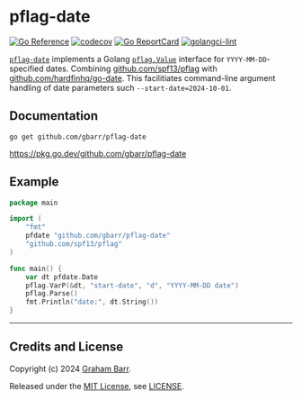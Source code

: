 # pflag-date #
[![Go Reference](https://pkg.go.dev/badge/github.com/gbarr/pflag-date.svg)](https://pkg.go.dev/github.com/gbarr/pflag-date)
[![codecov](https://codecov.io/github/gbarr/pflag-date/graph/badge.svg?token=WCV5JUZHFY)](https://codecov.io/github/gbarr/pflag-date)
[![Go ReportCard](https://goreportcard.com/badge/gbarr/pflag-date)](http://goreportcard.com/report/gbarr/pflag-date)
[![golangci-lint](https://github.com/gbarr/pflag-date/actions/workflows/lint.yml/badge.svg)](https://github.com/gbarr/pflag-date/actions/workflows/lint.yml)

[`pflag-date`](https://github.com/gbarr/pflag-date) implements a Golang [`pflag.Value`](https://pkg.go.dev/github.com/spf13/pflag#Value) interface for `YYYY-MM-DD`-specified dates.
Combining [github.com/spf13/pflag](https://pkg.go.dev/github.com/spf13/pflag) with [github.com/hardfinhq/go-date](https://pkg.go.dev/github.com/hardfinhq/go-date).
This facilitiates command-line argument handling of date parameters such  `--start-date=2024-10-01`.

## Documentation ##

```
go get github.com/gbarr/pflag-date
```

https://pkg.go.dev/github.com/gbarr/pflag-date

## Example ##

```go
package main

import (
	"fmt"
	pfdate "github.com/gbarr/pflag-date"
	"github.com/spf13/pflag"
)

func main() {
	var dt pfdate.Date
	pflag.VarP(&dt, "start-date", "d", "YYYY-MM-DD date")
	pflag.Parse()
	fmt.Println("date:", dt.String())
}

```
----

## Credits and License

Copyright (c) 2024 [Graham Barr](https://github.com/gbarr).

Released under the [MIT License](https://en.wikipedia.org/wiki/MIT_License), see [LICENSE](./LICENSE).
